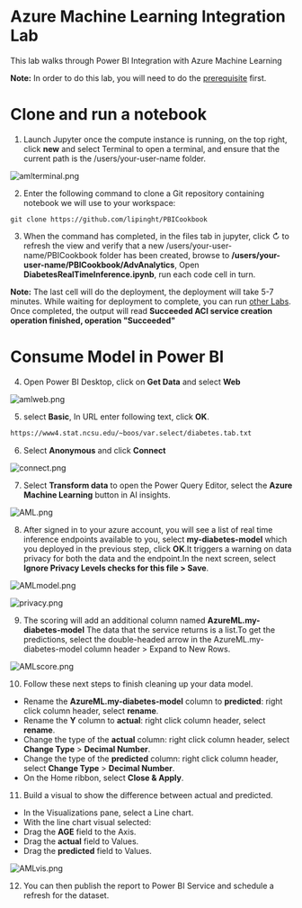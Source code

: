 # Azure Machine Learning Integration Lab

This lab walks through Power BI Integration with Azure Machine Learning

**Note:** In order to do this lab, you will need to do the [prerequisite](Prerequisite.md#aml-intergration-lab-prerequisite) first.

# Clone and run a notebook

1. Launch Jupyter once the compute instance is running, on the top right, click **new** and select Terminal to open a terminal, and ensure that the current path is the /users/your-user-name folder.

![amlterminal.png](images/amlterminal.png)

2. Enter the following command to clone a Git repository containing notebook we will use to your workspace:

```git
git clone https://github.com/lipinght/PBICookbook
```

3. When the command has completed, in the files tab in jupyter, click ↻ to refresh the view and verify that a new /users/your-user-name/PBICookbook folder has been created, browse to **/users/your-user-name/PBICookbook/AdvAnalytics**, Open **DiabetesRealTimeInference.ipynb**, run each code cell in turn.

**Note:** The last cell will do the deployment, the deployment will take 5-7 minutes. While waiting for deployment to complete, you can run [other Labs](Labs.md). Once completed, the output will read **Succeeded
ACI service creation operation finished, operation "Succeeded"**

# Consume Model in Power BI

4. Open Power BI Desktop, click on **Get Data** and select **Web**

![amlweb.png](images/amlweb.png)

5. select **Basic**, In URL enter following text, click **OK**.

```txt
https://www4.stat.ncsu.edu/~boos/var.select/diabetes.tab.txt
```

6. Select **Anonymous** and click **Connect**

![connect.png](images/connect.png)

7. Select **Transform data** to open the Power Query Editor, select the **Azure Machine Learning** button in AI insights.

![AML.png](images/aml.png)

8. After signed in to your azure account, you will see a list of real time inference endpoints available to you, select **my-diabetes-model** which you deployed in the previous step, click **OK**.It triggers a warning on data privacy for both the data and the endpoint.In the next screen, select **Ignore Privacy Levels checks for this file > Save**.

![AMLmodel.png](images/amlmodel.png)

![privacy.png](images/privacy.png)

9. The scoring will add an additional column named **AzureML.my-diabetes-model** The data that the service returns is a list.To get the predictions, select the double-headed arrow in the AzureML.my-diabetes-model column header > Expand to New Rows.

![AMLscore.png](images/amlscore.png)

10. Follow these next steps to finish cleaning up your data model.

* Rename the **AzureML.my-diabetes-model** column to **predicted**: right click column header, select **rename**.
* Rename the **Y** column to **actual**: right click column header, select **rename**.
* Change the type of the **actual** column: right click column header, select **Change Type** > **Decimal Number**.
* Change the type of the **predicted** column: right click column header, select **Change Type** > **Decimal Number**.
* On the Home ribbon, select **Close & Apply**.

11. Build a visual to show the difference between actual and predicted.

* In the Visualizations pane, select a Line chart.
* With the line chart visual selected:
* Drag the **AGE** field to the Axis.
* Drag the **actual** field to Values.
* Drag the **predicted** field to Values.

![AMLvis.png](images/amlvis.png)

12. You can then publish the report to Power BI Service and schedule a refresh for the dataset.